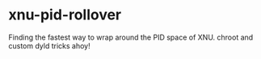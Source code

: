 # xnu-pid-rollover
Finding the fastest way to wrap around the PID space of XNU. chroot and custom dyld tricks ahoy!
